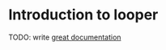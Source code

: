 # Introduction to looper

TODO: write [great documentation](http://jacobian.org/writing/great-documentation/what-to-write/)
